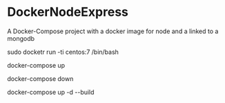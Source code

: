 # DockerNodeExpress
A Docker-Compose project with a docker image for node and a linked to a mongodb

sudo docketr run -ti centos:7 /bin/bash

docker-compose up

docker-compose down

docker-compose up -d --build
